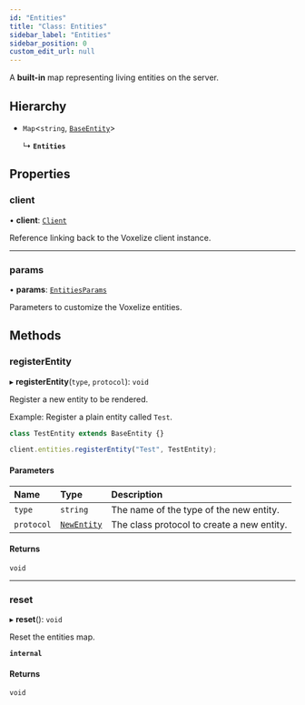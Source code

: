 ```yaml
---
id: "Entities"
title: "Class: Entities"
sidebar_label: "Entities"
sidebar_position: 0
custom_edit_url: null
---
```


A **built-in** map representing living entities on the server.

## Hierarchy

- `Map`<`string`, [`BaseEntity`](BaseEntity.md)\>

  ↳ **`Entities`**

## Properties

### client

• **client**: [`Client`](Client.md)

Reference linking back to the Voxelize client instance.

___

### params

• **params**: [`EntitiesParams`](../modules.md#entitiesparams-82)

Parameters to customize the Voxelize entities.

## Methods

### registerEntity

▸ **registerEntity**(`type`, `protocol`): `void`

Register a new entity to be rendered.

Example: Register a plain entity called `Test`.
```ts
class TestEntity extends BaseEntity {}

client.entities.registerEntity("Test", TestEntity);
```

#### Parameters

| Name | Type | Description |
| :------ | :------ | :------ |
| `type` | `string` | The name of the type of the new entity. |
| `protocol` | [`NewEntity`](../modules.md#newentity-82) | The class protocol to create a new entity. |

#### Returns

`void`

___

### reset

▸ **reset**(): `void`

Reset the entities map.

**`internal`**

#### Returns

`void`
